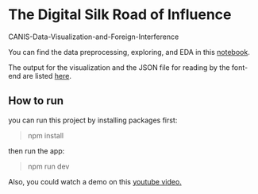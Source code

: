 # The Digital Silk Road of Influence
CANIS-Data-Visualization-and-Foreign-Interference

You can find the data preprocessing, exploring, and EDA in this [notebook](https://github.com/ahforoughi/CANIS-Data-Visualization-and-Foreign-Interference/blob/main/Canis-DataVisualization.ipynb). 

The output for the visualization and the JSON file for reading by the font-end are listed [here](https://github.com/ahforoughi/CANIS-Data-Visualization-and-Foreign-Interference/tree/main/python_code).

## How to run
you can run this project by installing packages first: 

> npm install

then run the app:

> npm run dev

Also, you could watch a demo on this [youtube video.](https://youtu.be/lWK9bPtddx8)
 
